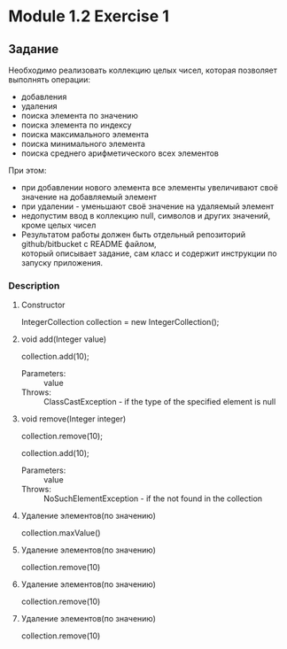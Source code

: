 # Module 1.2 Exercise 1

## Задание
<p>
Необходимо реализовать коллекцию целых чисел, которая позволяет выполнять операции:
<ul>
    <li>добавления</li>
    <li>удаления</li>
    <li>поиска элемента по значению</li>
    <li>поиска элемента по индексу</li>
    <li>поиска максимального элемента</li>
    <li>поиска минимального элемента</li>
    <li>поиска среднего арифметического всех элементов</li>
</ul>

При этом:
<ul>
    <li>при добавлении нового элемента все элементы увеличивают своё значение на добавляемый элемент</li>
    <li>при удалении - уменьшают своё значение на удаляемый элемент</li>
    <li>недопустим ввод в коллекцию null, символов и других значений, кроме целых чисел</li>
    <li>Результатом работы должен быть отдельный репозиторий github/bitbucket с README файлом,</br> который описывает задание, сам класс и содержит инструкции по запуску приложения.</li>
</ul>
    </p>

### Description
<ol>
   <li>
       Constructor<br>
       <p>
           IntegerCollection collection = new IntegerCollection();
       </p>
   </li>
    <li>
        void add(Integer value)
        <p>
            collection.add(10);
        </p>
        <dl>
            <dt>Parameters:</dt>
            <dd>value</dd>
            <dt>Throws:</dt>
            <dd>ClassCastException - if the type of the specified element is null</dd>
        </dl>
    </li>
    <li>
        void remove(Integer integer)
        <p>
            collection.remove(10);
        </p>
        <p>
            collection.add(10);
        </p>
        <dl>
            <dt>Parameters:</dt>
            <dd>value</dd>
            <dt>Throws:</dt>
            <dd>NoSuchElementException - if the not found in the collection</dd>
        </dl>
    </li>
    <li>
        Удаление элементов(по значению)
        <p>
            collection.maxValue()
        </p>
    </li>
    <li>
        Удаление элементов(по значению)
        <p>
            collection.remove(10)
        </p>
    </li>
    <li>
        Удаление элементов(по значению)
        <p>
            collection.remove(10)
        </p>
    </li>
    <li>
        Удаление элементов(по значению)
        <p>
            collection.remove(10)
        </p>
    </li>

</ol>